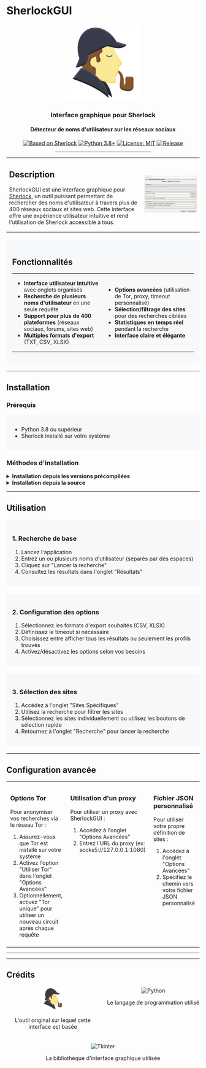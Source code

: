 # SherlockGUI

<div align="center">
  <img src="sherlock.png" alt="SherlockGUI Logo" width="200">
  <h3>Interface graphique pour Sherlock</h3>
  <h4>Détecteur de noms d'utilisateur sur les réseaux sociaux</h4>
  
  <p>
    <a href="https://github.com/sherlock-project/sherlock"><img src="https://img.shields.io/badge/Basé%20sur-Sherlock-blue" alt="Based on Sherlock"></a>
    <a href="https://python.org"><img src="https://img.shields.io/badge/Python-3.8%2B-brightgreen" alt="Python 3.8+"></a>
    <a href="https://opensource.org/licenses/MIT"><img src="https://img.shields.io/badge/License-MIT-yellow.svg" alt="License: MIT"></a>
    <a href="https://github.com/FeelTheFonk/sherlockGui/releases"><img src="https://img.shields.io/github/v/release/FeelTheFonk/sherlockGui" alt="Release"></a>
  </p>
  
  <hr style="width:50%">
</div>

<table>
  <tr>
    <td width="70%">
      <h2>Description</h2>
      <p>SherlockGUI est une interface graphique pour <a href="https://github.com/sherlock-project/sherlock">Sherlock</a>, un outil puissant permettant de rechercher des noms d'utilisateur à travers plus de 400 réseaux sociaux et sites web. Cette interface offre une expérience utilisateur intuitive et rend l'utilisation de Sherlock accessible à tous.</p>
    </td>
    <td width="30%" align="center">
      <img src="demo.png" alt="Aperçu de l'application" width="100%">
    </td>
  </tr>
</table>

<div style="background-color:#f6f8fa; padding:15px; border-radius:5px; margin:20px 0;">
  <h2>Fonctionnalités</h2>
  <table>
    <tr>
      <td width="50%">
        <ul>
          <li><strong>Interface utilisateur intuitive</strong> avec onglets organisés</li>
          <li><strong>Recherche de plusieurs noms d'utilisateur</strong> en une seule requête</li>
          <li><strong>Support pour plus de 400 plateformes</strong> (réseaux sociaux, forums, sites web)</li>
          <li><strong>Multiples formats d'export</strong> (TXT, CSV, XLSX)</li>
        </ul>
      </td>
      <td width="50%">
        <ul>
          <li><strong>Options avancées</strong> (utilisation de Tor, proxy, timeout personnalisé)</li>
          <li><strong>Sélection/filtrage des sites</strong> pour des recherches ciblées</li>
          <li><strong>Statistiques en temps réel</strong> pendant la recherche</li>
          <li><strong>Interface claire et élégante</strong></li>
        </ul>
      </td>
    </tr>
  </table>
</div>

<hr>

<h2>Installation</h2>

<h3>Prérequis</h3>

<div style="background-color:#f6f8fa; padding:15px; border-radius:5px; margin:10px 0;">
  <ul>
    <li>Python 3.8 ou supérieur</li>
    <li>Sherlock installé sur votre système</li>
  </ul>
</div>

<h3>Méthodes d'installation</h3>

<details>
  <summary><strong>Installation depuis les versions précompilées</strong></summary>
  <div style="padding:15px">
    <ol>
      <li>Téléchargez la dernière version précompilée depuis la <a href="https://github.com/FeelTheFonk/sherlockGui/releases">page des releases</a></li>
      <li>Extrayez l'archive dans le dossier de votre choix</li>
      <li>Exécutez l'application</li>
    </ol>
  </div>
</details>

<details>
  <summary><strong>Installation depuis la source</strong></summary>
  <div style="padding:15px">
    <pre><code>

git clone https://github.com/FeelTheFonk/sherlockGui.git
cd sherlock-gui

pip install -r requirements.txt

python main.py
    </code></pre>
  </div>
</details>

<hr>

<h2>Utilisation</h2>

<div class="usage-guide" style="display:flex; flex-wrap:wrap; justify-content:center; gap:20px; margin:20px 0;">
  <div style="flex:1; min-width:250px; background-color:#f6f8fa; padding:15px; border-radius:5px;">
    <h3>1. Recherche de base</h3>
    <ol>
      <li>Lancez l'application</li>
      <li>Entrez un ou plusieurs noms d'utilisateur (séparés par des espaces)</li>
      <li>Cliquez sur "Lancer la recherche"</li>
      <li>Consultez les résultats dans l'onglet "Résultats"</li>
    </ol>
  </div>
  
  <div style="flex:1; min-width:250px; background-color:#f6f8fa; padding:15px; border-radius:5px;">
    <h3>2. Configuration des options</h3>
    <ol>
      <li>Sélectionnez les formats d'export souhaités (CSV, XLSX)</li>
      <li>Définissez le timeout si nécessaire</li>
      <li>Choisissez entre afficher tous les résultats ou seulement les profils trouvés</li>
      <li>Activez/désactivez les options selon vos besoins</li>
    </ol>
  </div>
  
  <div style="flex:1; min-width:250px; background-color:#f6f8fa; padding:15px; border-radius:5px;">
    <h3>3. Sélection des sites</h3>
    <ol>
      <li>Accédez à l'onglet "Sites Spécifiques"</li>
      <li>Utilisez la recherche pour filtrer les sites</li>
      <li>Sélectionnez les sites individuellement ou utilisez les boutons de sélection rapide</li>
      <li>Retournez à l'onglet "Recherche" pour lancer la recherche</li>
    </ol>
  </div>
</div>

<hr>

<h2>Configuration avancée</h2>

<table>
  <tr>
    <td width="33%" style="vertical-align:top; padding:10px;">
      <h3>Options Tor</h3>
      <p>Pour anonymiser vos recherches via le réseau Tor :</p>
      <ol>
        <li>Assurez-vous que Tor est installé sur votre système</li>
        <li>Activez l'option "Utiliser Tor" dans l'onglet "Options Avancées"</li>
        <li>Optionnellement, activez "Tor unique" pour utiliser un nouveau circuit après chaque requête</li>
      </ol>
    </td>
    <td width="33%" style="vertical-align:top; padding:10px;">
      <h3>Utilisation d'un proxy</h3>
      <p>Pour utiliser un proxy avec SherlockGUI :</p>
      <ol>
        <li>Accédez à l'onglet "Options Avancées"</li>
        <li>Entrez l'URL du proxy (ex: socks5://127.0.0.1:1080)</li>
      </ol>
    </td>
    <td width="33%" style="vertical-align:top; padding:10px;">
      <h3>Fichier JSON personnalisé</h3>
      <p>Pour utiliser votre propre définition de sites :</p>
      <ol>
        <li>Accédez à l'onglet "Options Avancées"</li>
        <li>Spécifiez le chemin vers votre fichier JSON personnalisé</li>
      </ol>
    </td>
  </tr>
</table>

<hr>

</div>

<hr>

<h2>Crédits</h2>

<div style="display:flex; flex-wrap:wrap; gap:20px; margin:20px 0;">
  <div style="flex:1; min-width:200px; text-align:center;">
    <img src="https://github.com/sherlock-project/sherlock/blob/master/docs/images/sherlock-logo.png" alt="Sherlock Project" height="60">
    <p>L'outil original sur lequel cette interface est basée</p>
  </div>
  
  <div style="flex:1; min-width:200px; text-align:center;">
    <img src="https://www.python.org/static/community_logos/python-logo.png" alt="Python" height="60">
    <p>Le langage de programmation utilisé</p>
  </div>
  
  <div style="flex:1; min-width:200px; text-align:center;">
    <img src="https://raw.githubusercontent.com/MisbahSirnaik/Python-Tkinter/refs/heads/master/icon.ico" alt="Tkinter" height="60">
    <p>La bibliothèque d'interface graphique utilisée</p>
  </div>
</div>
